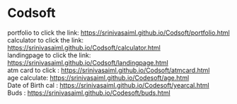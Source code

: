 # Codsoft
portfolio to click the link: https://srinivasaiml.github.io/Codsoft/portfolio.html                         
calculator to click the link: https://srinivasaiml.github.io/Codsoft/calculator.html                                  
landingpage to click the link: https://srinivasaiml.github.io/Codsoft/landingpage.html                        
atm card to click :  https://srinivasaiml.github.io/Codsoft/atmcard.html                                                
age calculate: https://srinivasaiml.github.io/Codesoft/age.html                                                    
Date of Birth cal : https://srinivasaiml.github.io/Codesoft/yearcal.html                                          
Buds :  https://srinivasaiml.github.io/Codesoft/buds.html

                 

